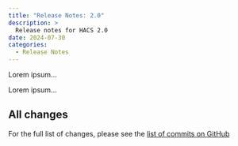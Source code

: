 ```yaml
---
title: "Release Notes: 2.0"
description: >
  Release notes for HACS 2.0
date: 2024-07-30
categories:
  - Release Notes
---
```

Lorem ipsum...

<!-- more -->

<!-- 
Previously hidden by experimental:
- Update entity
- New Frontend
- Repair issues for pending restart
- New data handling with cloudflare
  - Less API usage
- Removal of template rendering
- New template type
- Things are now "type" instead of "category"
- Frontend stuff are now "dashboard" instead of "lovelace"
- Simpler and more robust download handling
- No /hacsfiles/ for themes
- info.md no longer used

Not yet:
- Removed netdaemon
- Removed version and beta selector in redownload dialog
- Added "beta" switch entity


-->

Lorem ipsum...

## All changes

For the full list of changes, please see the [list of commits on GitHub](https://github.com/hacs/integration/compare/1.34.0...2.0.0)
